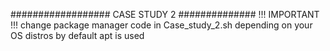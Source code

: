 ################## CASE STUDY 2 ##############
!!! IMPORTANT !!!
change package manager code in Case_study_2.sh depending on your OS distros
by default apt is used 
